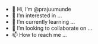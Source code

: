- 👋 Hi, I’m @prajuumunde
- 👀 I’m interested in ...
- 🌱 I’m currently learning ...
- 💞️ I’m looking to collaborate on ...
- 📫 How to reach me ...

<!---
prajuumunde/prajuumunde is a ✨ special ✨ repository because its `README.md` (this file) appears on your GitHub profile.
You can click the Preview link to take a look at your changes.
--->
